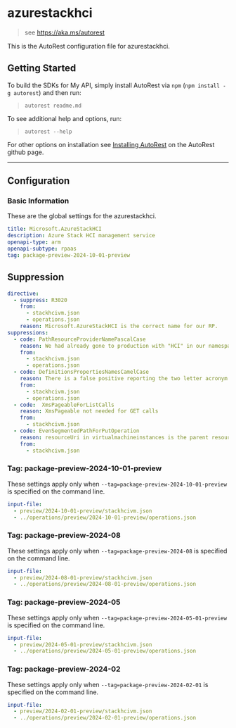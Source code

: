 # azurestackhci

> see https://aka.ms/autorest

This is the AutoRest configuration file for azurestackhci.

## Getting Started

To build the SDKs for My API, simply install AutoRest via `npm` (`npm install -g autorest`) and then run:

> `autorest readme.md`

To see additional help and options, run:

> `autorest --help`

For other options on installation see [Installing AutoRest](https://aka.ms/autorest/install) on the AutoRest github page.

---

## Configuration

### Basic Information

These are the global settings for the azurestackhci.

```yaml
title: Microsoft.AzureStackHCI
description: Azure Stack HCI management service
openapi-type: arm
openapi-subtype: rpaas
tag: package-preview-2024-10-01-preview
```

## Suppression

```yaml
directive:
  - suppress: R3020
    from:
      - stackhcivm.json
      - operations.json
    reason: Microsoft.AzureStackHCI is the correct name for our RP.
suppressions:
  - code: PathResourceProviderNamePascalCase
    reason: We had already gone to production with "HCI" in our namespace, so changing it to "Hci" now would be disruptive.
    from: 
      - stackhcivm.json
      - operations.json
  - code: DefinitionsPropertiesNamesCamelCase
    reason: There is a false positive reporting the two letter acronym ID should be lower camel case. The property is correctly capitalized according to guidance.
    from: 
      - stackhcivm.json
      - operations.json
  - code:  XmsPageableForListCalls
    reason: XmsPageable not needed for GET calls
    from:
      - stackhcivm.json
  - code: EvenSegmentedPathForPutOperation
    reason: resourceUri in virtualmachineinstances is the parent resource. It consists of an even number of segmented paths. 
    from: 
      - stackhcivm.json
```

### Tag: package-preview-2024-10-01-preview

These settings apply only when `--tag=package-preview-2024-10-01-preview` is specified on the command line.

```yaml $(tag) == 'package-preview-2024-10-01-preview'
input-file:
  - preview/2024-10-01-preview/stackhcivm.json
  - ../operations/preview/2024-10-01-preview/operations.json
```

### Tag: package-preview-2024-08

These settings apply only when `--tag=package-preview-2024-08` is specified on the command line.

```yaml $(tag) == 'package-preview-2024-08'
input-file:
  - preview/2024-08-01-preview/stackhcivm.json
  - ../operations/preview/2024-08-01-preview/operations.json
```

### Tag: package-preview-2024-05

These settings apply only when `--tag=package-preview-2024-05-01-preview` is specified on the command line.

```yaml $(tag) == 'package-preview-2024-05-01-preview'
input-file:
  - preview/2024-05-01-preview/stackhcivm.json
  - ../operations/preview/2024-05-01-preview/operations.json
```

### Tag: package-preview-2024-02

These settings apply only when `--tag=package-preview-2024-02-01` is specified on the command line.

```yaml $(tag) == 'package-preview-2024-02-01'
input-file:
  - preview/2024-02-01-preview/stackhcivm.json
  - ../operations/preview/2024-02-01-preview/operations.json
```

